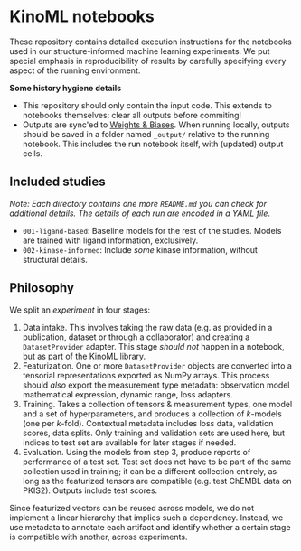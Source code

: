# KinoML notebooks

These repository contains detailed execution instructions for the notebooks used in our structure-informed machine learning experiments. We put special emphasis in reproducibility of results by carefully specifying every aspect of the running environment.

**Some history hygiene details**

- This repository should only contain the input code. This extends to notebooks themselves: clear all outputs before commiting!
- Outputs are sync'ed to [Weights & Biases](https://wandb.com). When running locally, outputs should be saved in a folder named `_output/` relative to the running notebook. This includes the run notebook itself, with (updated) output cells.

## Included studies

_Note: Each directory contains one more `README.md` you can check for additional details. The details of each run are encoded in a YAML file_.

- `001-ligand-based`: Baseline models for the rest of the studies. Models are trained with ligand information, exclusively.
- `002-kinase-informed`: Include _some_ kinase information, without structural details.

## Philosophy

We split an _experiment_ in four stages:

1. Data intake. This involves taking the raw data (e.g. as provided in a publication, dataset or through a collaborator) and creating a `DatasetProvider` adapter. This stage _should not_ happen in a notebook, but as part of the KinoML library.
2. Featurization. One or more `DatasetProvider` objects are converted into a tensorial representations exported as NumPy arrays. This process should _also_ export the measurement type metadata: observation model mathematical expression, dynamic range, loss adapters.
3. Training. Takes a collection of tensors & measurement types, one model and a set of hyperparameters, and produces a collection of _k_-models (one per _k_-fold). Contextual metadata includes loss data, validation scores, data splits. Only training and validation sets are used here, but indices to test set are available for later stages if needed.
4. Evaluation. Using the models from step 3, produce reports of performance of a test set. Test set does not have to be part of the same collection used in training; it can be a different collection entirely, as long as the featurized tensors are compatible (e.g. test ChEMBL data on PKIS2). Outputs include test scores.

Since featurized vectors can be reused across models, we do not implement a linear hierarchy that implies such a dependency. Instead, we use metadata to annotate each artifact and identify whether a certain stage is compatible with another, across experiments.
